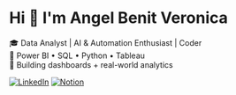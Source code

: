 # Hi 👋 I'm Angel Benit Veronica

🎓 Data Analyst | AI & Automation Enthusiast | Coder  
🎨 Power BI • SQL • Python • Tableau  
🌸 Building dashboards + real-world analytics

[![LinkedIn](https://img.shields.io/badge/-LinkedIn-0077B5?logo=linkedin&style=flat-square)](https://www.linkedin.com/in/angel-benit-veronica-j/)
[![Notion](https://img.shields.io/badge/-Notion-000?style=flat&logo=notion&logoColor=white)](https://www.notion.so/The-Angelverse-OS-23c46aea7ed5809096eaf41b8892f46f?source=copy_link)

